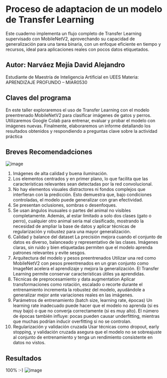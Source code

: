 # Proceso de adaptacion de un modelo de Transfer Learning
Este cuaderno implementa un flujo completo de Transfer Learning supervisado con MobileNetV2, aprovechando su capacidad de generalización para una tarea binaria, con un enfoque eficiente en tiempo y recursos, ideal para aplicaciones reales con pocos datos etiquetados.

## Autor: Narváez Mejía David Alejandro
Estudiante de Maestría de Inteligencia Artificial en UEES 
Materia: APRENDIZAJE PROFUNDO – MIAR0530

## Claves del programa
En este taller exploraremos el uso de Transfer Learning con el modelo preentrenado MobileNetV2 para clasificar imágenes de gatos y perros. Utilizaremos Google Colab para entrenar, evaluar y probar el modelo con imágenes nuevas. Finalmente, elaboraremos un informe detallando los resultados obtenidos y respondiendo a preguntas clave sobre la actividad práctica
## Breves Recomendadciones 
![image](https://github.com/user-attachments/assets/3d8ebce6-fee7-480d-b041-3ea074a2aa1b)
1.	Imágenes de alta calidad y buena iluminación.
2.	Los elementos centrados y en primer plano, lo que facilita que las características relevantes sean detectadas por la red convolucional.
3.	No hay elementos visuales distractores ni fondos complejos que interfieran con la predicción.
Esto demuestra que, bajo condiciones controladas, el modelo puede generalizar con gran efectividad.
4.	Se presentan oclusiones, sombras o desenfoques.
5.	Se usan ángulos inusuales o partes del animal no visibles completamente.
Además, al estar limitado a solo dos clases (gato o perro), cualquier otro animal sería mal clasificado, mostrando la necesidad de ampliar la base de datos y aplicar técnicas de regularización y robustez para una mayor generalización.
6.	Calidad y balance del dataset La precisión mejora cuando el conjunto de datos es diverso, balanceado y representativo de las clases. Imágenes claras, sin ruido y bien etiquetadas permiten que el modelo aprenda patrones relevantes y evite sesgos.
7.	Arquitectura del modelo y pesos preentrenados Utilizar una red como MobileNetV2 con pesos preentrenados en un gran conjunto como ImageNet acelera el aprendizaje y mejora la generalización. El Transfer Learning permite conservar características útiles ya aprendidas.
8.	Técnicas de preprocesamiento y data augmentation Aplicar transformaciones como rotación, escalado o recorte durante el entrenamiento incrementa la robustez del modelo, ayudándole a generalizar mejor ante variaciones reales en las imágenes.
9.	Parámetros de entrenamiento (batch size, learning rate, épocas) Un learning rate inadecuado puede hacer que el modelo no aprenda (si es muy bajo) o que no converja correctamente (si es muy alto). El número de épocas también influye: pocas pueden causar underfitting, mientras que muchas podrían inducir overfitting si no se controlan.
10.	Regularización y validación cruzada Usar técnicas como dropout, early stopping, y validación cruzada asegura que el modelo no se sobreajuste al conjunto de entrenamiento y tenga un rendimiento consistente en datos no vistos.
## Resultados 
100% :-) 
![image](https://github.com/user-attachments/assets/8a798dd8-305f-4abd-90b6-941f96fee411)

    
